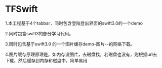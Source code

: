 # TFSwift
1.本工程基于4个tabbar，同时包含登陆登出界面的swift3.0的一个demo

2.同时包含swift3的部分学习代码。

3.同时包含基于swift3.0 的一个图片缓存demo-图片--的网络下载。

4.图片缓存原理原理是，如内存没图片，去磁盘找，若磁盘也没有，则根据url去下载，然后缓存到内存和磁盘中，简单易用
